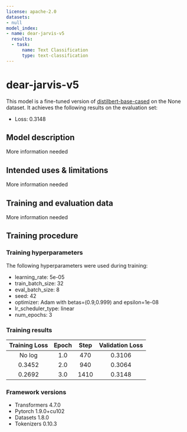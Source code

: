 ```yaml
---
license: apache-2.0
datasets:
- null
model_index:
- name: dear-jarvis-v5
  results:
  - task:
      name: Text Classification
      type: text-classification
---
```


<!-- This model card has been generated automatically according to the information the Trainer had access to. You
should probably proofread and complete it, then remove this comment. -->

# dear-jarvis-v5

This model is a fine-tuned version of [distilbert-base-cased](https://huggingface.co/distilbert-base-cased) on the None dataset.
It achieves the following results on the evaluation set:
- Loss: 0.3148

## Model description

More information needed

## Intended uses & limitations

More information needed

## Training and evaluation data

More information needed

## Training procedure

### Training hyperparameters

The following hyperparameters were used during training:
- learning_rate: 5e-05
- train_batch_size: 32
- eval_batch_size: 8
- seed: 42
- optimizer: Adam with betas=(0.9,0.999) and epsilon=1e-08
- lr_scheduler_type: linear
- num_epochs: 3

### Training results

| Training Loss | Epoch | Step | Validation Loss |
|:-------------:|:-----:|:----:|:---------------:|
| No log        | 1.0   | 470  | 0.3106          |
| 0.3452        | 2.0   | 940  | 0.3064          |
| 0.2692        | 3.0   | 1410 | 0.3148          |


### Framework versions

- Transformers 4.7.0
- Pytorch 1.9.0+cu102
- Datasets 1.8.0
- Tokenizers 0.10.3
